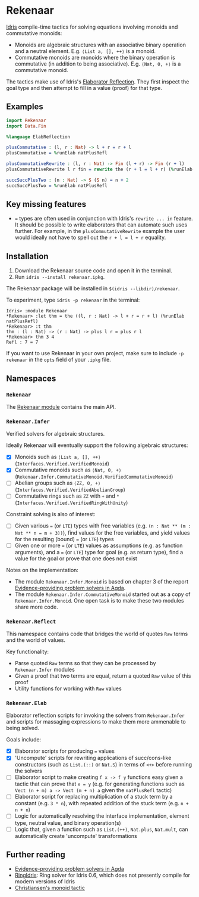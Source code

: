# Rekenaar

[Idris](https://www.idris-lang.org) compile-time tactics for solving equations involving monoids and commutative monoids:

- Monoids are algebraic structures with an associative binary operation and a neutral element. E.g. `⟨List a, [], ++⟩` is a monoid.
- Commutative monoids are monoids where the binary operation is commutative (in addition to being associative). E.g. `⟨Nat, 0, +⟩` is a commutative monoid.

The tactics make use of Idris's [Elaborator Reflection](http://docs.idris-lang.org/en/v1.3.0/reference/elaborator-reflection.html). They first inspect the goal type and then attempt to fill in a value (proof) for that type.

## Examples

```idris
import Rekenaar
import Data.Fin

%language ElabReflection

plusCommutative : (l, r : Nat) -> l + r = r + l
plusCommutative = %runElab natPlusRefl

plusCommutativeRewrite : (l, r : Nat) -> Fin (l + r) -> Fin (r + l)
plusCommutativeRewrite l r fin = rewrite the (r + l = l + r) (%runElab natPlusRefl) in fin

succSuccPlusTwo : (n : Nat) -> S (S n) = n + 2
succSuccPlusTwo = %runElab natPlusRefl
```

## Key missing features

- `=` types are often used in conjunction with Idris's `rewrite ... in` feature. It should be possible to write elaborators that can automate such uses further. For example, in the `plusCommutativeRewrite` example the user would ideally not have to spell out the `r + l = l + r` equality.

## Installation

1. Download the Rekenaar source code and open it in the terminal.
2. Run `idris --install rekenaar.ipkg`.

The Rekenaar package will be installed in `$(idris --libdir)/rekenaar`.

To experiment, type `idris -p rekenaar` in the terminal:

```
Idris> :module Rekenaar
*Rekenaar> :let thm = the ((l, r : Nat) -> l + r = r + l) (%runElab natPlusRefl)
*Rekenaar> :t thm
thm : (l : Nat) -> (r : Nat) -> plus l r = plus r l
*Rekenaar> thm 3 4
Refl : 7 = 7
```

If you want to use Rekenaar in your own project, make sure to include `-p rekenaar` in the `opts` field of your `.ipkg` file.

## Namespaces

### `Rekenaar`

The [Rekenaar module](src/Rekenaar.idr) contains the main API.

### `Rekenaar.Infer`

Verified solvers for algebraic structures.

Ideally Rekenaar will eventually support the following algebraic structures:

- [x] Monoids such as `⟨List a, [], ++⟩` (`Interfaces.Verified.VerifiedMonoid`)
- [x] Commutative monoids such as `⟨Nat, 0, +⟩` (`Rekenaar.Infer.CommutativeMonoid.VerifiedCommutativeMonoid`)
- [ ] Abelian groups such as `⟨ZZ, 0, +⟩` (`Interfaces.Verified.VerifiedAbelianGroup`)
- [ ] Commutative rings such as `ZZ` with `+` and `*` (`Interfaces.Verified.VerifiedRingWithUnity`)

Constraint solving is also of interest:

- [ ] Given various `=` (or `LTE`) types with free variables (e.g. `(n : Nat ** (m : Nat ** n = m + 3))`), find values for the free variables, and yield values for the resulting (bound) `=` (or `LTE`) types
- [ ] Given one or more `=` (or `LTE`) values as assumptions (e.g. as function arguments), and a `=` (or `LTE`) type for goal (e.g. as return type), find a value for the goal or prove that one does not exist

Notes on the implementation:

- The module `Rekenaar.Infer.Monoid` is based on chapter 3 of the report [Evidence-providing problem solvers in Agda](https://github.com/umazalakain/fyp).
- The module `Rekenaar.Infer.CommutativeMonoid` started out as a copy of `Rekenaar.Infer.Monoid`. One open task is to make these two modules share more code.

### `Rekenaar.Reflect`

This namespace contains code that bridges the world of quotes `Raw` terms and the world of values.

Key functionality:

- Parse quoted `Raw` terms so that they can be processed by `Rekenaar.Infer` modules
- Given a proof that two terms are equal, return a quoted `Raw` value of this proof
- Utility functions for working with `Raw` values

### `Rekenaar.Elab`

Elaborator reflection scripts for invoking the solvers from `Rekenaar.Infer` and scripts for massaging expressions to make them more ammenable to being solved.

Goals include:

- [x] Elaborator scripts for producing `=` values
- [x] 'Uncompute' scripts for rewriting applications of succ/cons-like constructors (such as `List.(::)` or `Nat.S`) in terms of `<+>` before running the solvers
- [ ] Elaborator script to make creating `f x -> f y` functions easy given a tactic that can prove that `x = y` (e.g. for generating functions such as `Vect (n + m) a -> Vect (m + n) a` given the `natPlusRefl` tactic)
- [ ] Elaborator script for replacing multiplication of a stuck term by a constant (e.g. `3 * n`), with repeated addition of the stuck term (e.g. `n + n + n`)
- [ ] Logic for automatically resolving the interface implementation, element type, neutral value, and binary operation(s)
- [ ] Logic that, given a function such as `List.(++)`, `Nat.plus`, `Nat.mult`, can automatically create 'uncompute' transformations

## Further reading

- [Evidence-providing problem solvers in Agda](https://github.com/umazalakain/fyp)
- [RingIdris](https://github.com/FranckS/RingIdris): Ring solver for Idris 0.6, which does not presently compile for modern versions of Idris
- [Christiansen's monoid tactic](https://gist.github.com/david-christiansen/066ad771212b2f20ea40)
